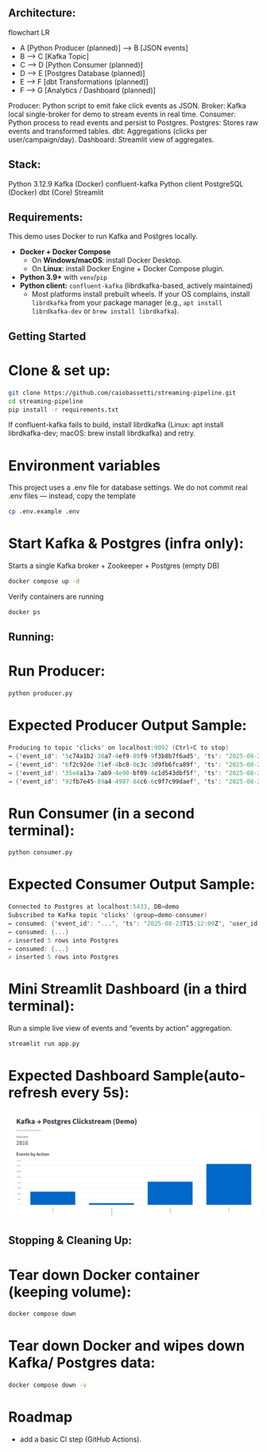 ## Architecture:
flowchart LR
- A [Python Producer (planned)] --> B [JSON events]
- B                             --> C [Kafka Topic]
- C                             --> D [Python Consumer (planned)]
- D                             --> E [Postgres Database (planned)]
- E                             --> F [dbt Transformations (planned)]
- F                             --> G [Analytics / Dashboard (planned)]

Producer: Python script to emit fake click events as JSON.
Broker: Kafka local single-broker for demo to stream events in real time.
Consumer: Python process to read events and persist to Postgres.
Postgres: Stores raw events and transformed tables.
dbt: Aggregations (clicks per user/campaign/day).
Dashboard: Streamlit view of aggregates.

## Stack:
Python 3.12.9
Kafka (Docker)
confluent-kafka Python client
PostgreSQL (Docker)
dbt (Core)
Streamlit

## Requirements:
This demo uses Docker to run Kafka and Postgres locally.
- **Docker + Docker Compose**
  - On **Windows/macOS**: install Docker Desktop.
  - On **Linux**: install Docker Engine + Docker Compose plugin.
- **Python 3.9+** with `venv`/`pip`
- **Python client:** `confluent-kafka` (librdkafka-based, actively maintained)
  - Most platforms install prebuilt wheels. If your OS complains, install `librdkafka` from your package manager (e.g., `apt install librdkafka-dev` or `brew install librdkafka`).

## Getting Started
# Clone & set up:
```bash
git clone https://github.com/caiobassetti/streaming-pipeline.git
cd streaming-pipeline
pip install -r requirements.txt
```
If confluent-kafka fails to build, install librdkafka (Linux: apt install librdkafka-dev; macOS: brew install librdkafka) and retry.

# Environment variables
This project uses a .env file for database settings.
We do not commit real .env files — instead, copy the template
```bash
cp .env.example .env
```

# Start Kafka & Postgres (infra only):
Starts a single Kafka broker + Zookeeper + Postgres (empty DB)
```bash
docker compose up -d
```

Verify containers are running
```bash
docker ps
```
## Running:
# Run Producer:
```bash
python producer.py
```

# Expected Producer Output Sample:
```csharp
Producing to topic 'clicks' on localhost:9092 (Ctrl+C to stop)
→ {'event_id': '5c74a1b2-38a7-4ef9-89f9-9f3b8b7f6ad5', 'ts': '2025-08-23T14:32:10.123456+00:00', 'user_id': 104, 'campaign_id': 12, 'action': 'search', 'page': '/results'}
→ {'event_id': '6f2c92de-71ef-4bc0-8c3c-3d9fb6fca89f', 'ts': '2025-08-23T14:32:11.098765+00:00', 'user_id': 109, 'campaign_id': 14, 'action': 'view', 'page': '/home'}
→ {'event_id': '35e8a13a-7ab9-4e90-bf09-4c1d543dbf5f', 'ts': '2025-08-23T14:32:11.987654+00:00', 'user_id': 102, 'campaign_id': 13, 'action': 'click', 'page': '/search'}
→ {'event_id': '92fb7e45-89a4-4987-84c6-6c9f7c99daef', 'ts': '2025-08-23T14:32:12.654321+00:00', 'user_id': 107, 'campaign_id': 12, 'action': 'view', 'page': '/home'}
```

# Run Consumer (in a second terminal):
```bash
python consumer.py
```

# Expected Consumer Output Sample:
```csharp
Connected to Postgres at localhost:5433, DB=demo
Subscribed to Kafka topic 'clicks' (group=demo-consumer)
← consumed: {'event_id': '...', 'ts': '2025-08-23T15:12:00Z', 'user_id': 104, 'campaign_id': 12, 'action': 'search', 'page': '/results'}
← consumed: {...}
✓ inserted 5 rows into Postgres
← consumed: {...}
✓ inserted 5 rows into Postgres
```

# Mini Streamlit Dashboard (in a third terminal):
Run a simple live view of events and “events by action” aggregation.
```bash
streamlit run app.py
```

# Expected Dashboard Sample(auto-refresh every 5s):
![Dashboard view](docs/streamlit-sample.png)

## Stopping & Cleaning Up:
# Tear down Docker container (keeping volume):
```bash
docker compose down
```

# Tear down Docker and wipes down Kafka/ Postgres data:
```bash
docker compose down -v
```

# Roadmap
- add a basic CI step (GitHub Actions).
